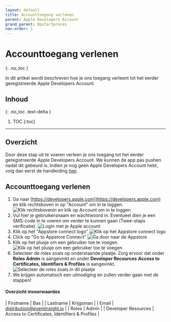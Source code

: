 ```yaml
---
layout: default
title: Accounttoegang verlenen
parent: Apple Developers Account
grand_parent: Opstartproces
nav-order: 1
---
```


# Accounttoegang verlenen
{: .no_toc }

In dit artikel wordt beschreven hoe je ons toegang verleent tot het eerder geregistreerde Apple Developers Account.

## Inhoud
{: .no_toc .text-delta }

1. TOC
{:toc}

---

## Overzicht
Door deze stap uit te voeren verleen je ons toegang tot het eerder geregistreerde Apple Developers Account. We kunnen de app pas pushen nadat dit gebeurd is. Indien je nog geen Apple Developers Account hebt, volg dan eerst de handleiding [hier](/docs/startup/apple-dev).

## Accounttoegang verlenen

1. Ga naar [https://developers.apple.com](https://developers.apple.com) en klik rechtsboven in op "Account" om in te loggen. 
![Klik rechtsbovenin en klik op Account om in te loggen](/assets/screenshots/vragenlijst/stap1.png)
2. Vul hier je gebruikersnaam en wachtwoord in. Eventueel dien je een SMS-code in te voeren om verder te kunnen gaan (Twee-staps verificatie).
![Login met je Apple account](/assets/screenshots/vragenlijst/stap2.png)
3. Klik op het "Appstore connect logo"
![Klik op het Appstore connect logo](/assets/screenshots/vragenlijst/stap3.png)
4. Click op "Go to Appstore Connect"
![Ga door naar de Appstore](/assets/screenshots/vragenlijst/stap4.png)
5. Klik op het plusje om een gebruiker toe te voegen.
![Klik op het plusje om een gebruiker toe te voegen](/assets/screenshots/vragenlijst/stap5.png)
6. Selecteer de roles zoals op onderstaande plaatje. Zorg ervoor dat onder __Roles__ **Admin** is aangevinkt en onder __Developer Recources__ **Access to Certificates, Identifiers & Profiles** is aangevinkt.
![Selecteer de roles zoals in dit plaatje](/assets/screenshots/vragenlijst/stap6.png)
7. We krijgen automatisch een uitnodiging en zullen verder gaan met de stappen!

#### Overzicht invoerwaardes

| Firstname | Bas |
| Lastname | Krijgsman |
| Email | distribution@eventinsight.io |
| Roles | Admin |
| Developer Resources | Access to Certificates, Identifiers & Profiles | 